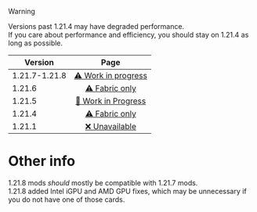 > [!WARNING]
> Versions past 1.21.4 may have degraded performance.  
> If you care about performance and efficiency, you should stay on 1.21.4 as long as possible.

| Version | Page |
| --- | :---: |
| 1.21.7-1.21.8 | [⚠ Work in progress](7/index.md) |
| 1.21.6 | [⚠ Fabric only](6/index.md) |
| 1.21.5 | [🚧 Work in Progress](5/index.md) |
| 1.21.4 | [⚠ Fabric only](4/index.md) |
| 1.21.1 | [❌ Unavailable](1/index.md) |

# Other info
1.21.8 mods *should* mostly be compatible with 1.21.7 mods.   
1.21.8 added Intel iGPU and AMD GPU fixes, which may be unnecessary if you do not have one of those cards.  

<!-- TODO on 1.21.1, add new finds -->